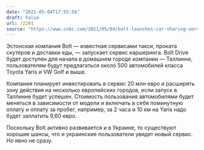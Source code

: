 ```yaml
---
date: "2021-05-04T17:55:56"
draft: False
url: /2201
source: "https://www.cnbc.com/2021/05/04/bolt-launches-car-sharing-service-in-europe-amid-competition-from-uber.html"
---
```


Эстонская компания Bolt — известная сервисами такси, проката скутеров и доставки еды, — запускает сервис каршеринга. Bolt Drive будет доступен для начала в домашнем городе компании — Таллинне, пользователям будут предлагаться около 500 автомобилей класса Toyota Yaris и VW Golf и выше. 

Компания планирует инвестировать в сервис 20 млн евро и расширять зону действия на несколько европейских городов, если запуск в Таллинне будет успешен. Стоимость пользования автомобилями будет меняться в зависимости от модели и включать в себя поминутную оплату и оплату за пробег, например, за 2 часа и 10 км на Yaris надо будет заплатить 9,60 евро. 

Поскольку Bolt активно развивается и в Украине, то существуют хорошие шансы, что и украинские пользователи увидят новый сервис. Но явно не сразу.

